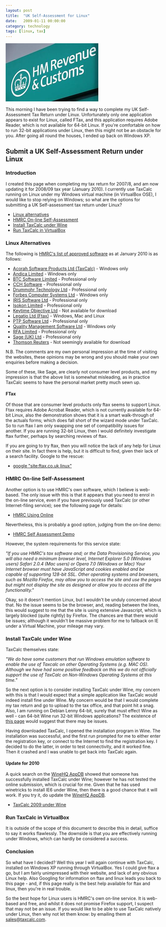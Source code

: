 ```yaml
---
layout: post
title:  "UK Self-Assessment for Linux"
date:   2009-01-11 00:00:00
category: technology
tags: [linux, tax]
---
```


<img src="/assets/hmrc.jpg" class="image-right" alt="UK Self-Assessment for Linux">

This morning I have been trying to find a way to complete my UK Self-Assessment Tax Return under Linux.  Unfortunately only one application appears to exist for Linux, called FTax, and this application requires Adobe Reader, which is not available for 64-bit Linux.  If you're comfortable on how to run 32-bit applications under Linux, then this might not be an obstacle for you.  After going all round the houses, I ended up back on Windows XP.

<!--more-->

## Submit a UK Self-Assessment Return under Linux

### Introduction

I created this page when completing my tax return for 2007/8, and am now updating it for 2008/09 tax year (January 2010).  I currently use TaxCalc running on Linux under my Windows virtual machine (in VirtualBox OSE), I would like to stop relying on Windows; so what are the options for submitting a UK Self-assessment tax return under Linux?

   * [Linux alternatives](#linux-alternatives)
   * [HMRC On-line Self-Assessment](#hmrc-on-line-self-assessment)
   * [Install TaxCalc under Wine](#install-taxcalc-under-wine)
   * [Run TaxCalc in VirtualBox](#run-taxcalc-in-virtualbox)

### Linux Alternatives

The following is [HMRC's list of approved software](http://www.hmrc.gov.uk/efiling/SA_efiling/soft_dev.htm) as at January 2010 is as follows:

   * [Acorah Software Products Ltd (TaxCalc)](http://www.taxcalc.com/) - Windows only
   * [Andica Limited](http://www.andica.com/) - Windows only
   * [BTC Software Limited](http://www.btcsoftware.co.uk/) - Professional only
   * [CCH Software](http://www.prosystem.cch.co.uk/) - Professional only
   * [Drummohr Technology Ltd](http://www.drummohr.com/) - Professional only
   * [Forbes Computer Systems Ltd](http://www.tax.co.uk/) - Windows only
   * [IRIS Software Ltd](http://www.iris.co.uk/) - Professional only
   * [Isokon Limited](http://www.isokon.com/) - Professional only
   * [Keytime Objective Ltd](http://www.keytimesystems.co.uk/) - Not available for download
   * [Legatio Ltd (Ftax)](http://www.ftax.co.uk/) - Windows, Mac and Linux
   * [PTP Software Ltd](http://www.ptpgroup.co.uk/) - Professional only
   * [Quality Management Software Ltd](http://www.sa2000.co.uk/) - Windows only
   * [RFA Limited](http://www.pinacleaccounts.co.uk/) - Professional only
   * [Sage (UK) Ltd](http://www.sage.co.uk/accountants/welcome.aspx) - Professional only
   * [Thomson Reuters](http://www.digita.com/) - Not seemingly available for download

N.B. The comments are my own personal impression at the time of visiting the websites, these opinions may be wrong and you should make your own enquiries before making a decision.

Some of these, like Sage, are clearly not consumer level products, and my impression is that the above list is somewhat misleading, as in practice TaxCalc seems to have the personal market pretty much sewn up.

#### FTax 

Of those that are consumer level products only ftax seems to support Linux.  Ftax requires Adobe Acrobat Reader, which is not currently available for 64-bit Linux, also the demonstration shows that it is a smart walk-through of the actuals forms; which does fall short of the wizard mode under TaxCalc.  So to run ftax I am only swapping one set of compatibility issues for another.  If you are running 32-bit Linux, then I would definitely investigate ftax further, perhaps by searching reviews of ftax.

If you are going to try ftax, then you will notice the lack of any help for Linux on their site.  In fact there is help, but it is difficult to find, given their lack of a search facility.  Google to the rescue:

   * [google "site:ftax.co.uk linux"](http://www.google.co.uk/search?hl=en&source=hp&q=site:ftax.co.uk+linux)

###  HMRC On-line Self-Assessment

Another option is to use HMRC's own software, which I believe is web-based.  The only issue with this is that it appears that you need to enrol in the on-line service, even if you have previously used TaxCalc (or other Internet-filing service); see the following page for details:

   * [HMRC Using Online](http://www.hmrc.gov.uk/sa/using-online.htm)

Nevertheless, this is probably a good option, judging from the on-line demo:

   * [HMRC Self Assessment Demo](http://www.hmrc.gov.uk/demo/individual/self-assessment/)

However, the system requirements for this service state:

*"If you use HMRC's tax software and; or the Data Provisioning Service, you will also need a minimum browser level, Internet Explorer 5.0 (Windows users) Safari 2.0.4 (Mac users) or Opera 7.0 (Windows or Mac) Your Internet browser must have JavaScript and cookies enabled and be capable of supporting 128-bit SSL. Other operating systems and browsers, such as Mozilla Firefox, may allow you to access the site and use the pages but might not display the site as designed or allow you to access all the functionality."*

Okay, so it doesn't mention Linux, but I wouldn't be unduly concerned about that.  No the issue seems to be the browser, and, reading between the lines, this would suggest to me that the site is using extensive Javascript, which is largely blocked (quite rightly) by Firefox.  The chances are that there would be issues; although it wouldn't be massive problem for me to fallback on IE under a Virtual Machine, your mileage may vary.

### Install TaxCalc under Wine

TaxCalc themselves state:

*"We do have some customers that run Windows emulation software to enable the use of Taxcalc on other Operating Systems (e.g. MAC OS). Although we have had some positive feedback on this we do not officially support the use of TaxCalc on Non-Windows Operating Systems at this time."*

So the next option is to consider installing TaxCalc under Wine, my concern with this is that I would expect that a simple application like TaxCalc would indeed install fine under Wine.  My concern would be that I would complete my tax return and go to upload to the tax office, and that point hit a snag.  Also, I am running on Debian Lenny 64-bit, surely that must effect Wine as well - can 64-bit Wine run 32-bit Windows applications?  The existence of [this page](http://wiki.winehq.org/WineOn64bit) would suggest that there may be issues.

Having downloaded TaxCalc, I opened the installation program in Wine.  The installation was successful, and the first run prompted for me to either enter the registration key, or connect to the Internet to find the registration key.  I decided to do the latter, in order to test connectivity, and it worked fine.  Then it crashed and I was unable to get back into TaxCalc again.

#### Update for 2010

A quick search on the [WineHQ AppDB](http://appdb.winehq.org) showed that someone has successfully installed TaxCalc under Wine; however he has not tested the online submission, which is crucial for me.  Given that he has used winetricks to install IE6 under Wine, then there is a good chance that it will work.  If you try it, do update the [WineHQ AppDB](http://appdb.winehq.org).

   * [TaxCalc 2009 under Wine](http://appdb.winehq.org/objectManager.php?sClass=version&iId=18299&iTestingId=46244)

### Run TaxCalc in VirtualBox

It is outside of the scope of this document to describe this in detail, suffice to say it works flawlessly.  The downside is that you are effectively running under Windows, which can hardly be considered a success.

### Conclusion

So what have I decided?  Well this year I will again continue with TaxCalc, installed on Windows XP running through VirtualBox.  Yes I could give ftax a go, but I am fairly unimpressed with their website, and lack of any obvious Linux help.  Also Googling for information on ftax and linux leads you back to this page - and, if this page really is the best help available for ftax and linux, then you're in real trouble.

So the best hope for Linux users is HMRC's own on-line service.  It is web-based and free, and whilst it does not promise Firefox support, I suspect that may not be an issue.  If you would like to be able to use TaxCalc natively under Linux, then why not let them know: by emailing them at sales@taxcalc.com.

